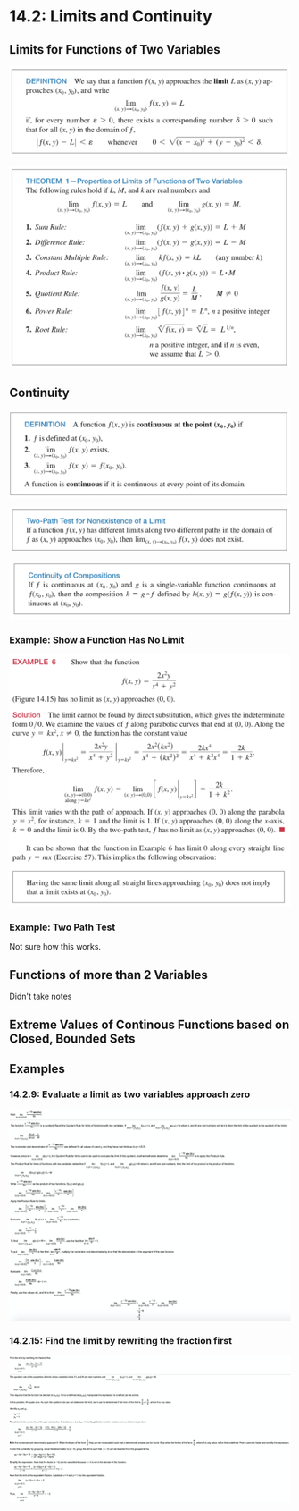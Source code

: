 # 14.2: Limits and Continuity

## Limits for Functions of Two Variables

![](../../../.gitbook/assets/image%20%28349%29.png)

![](../../../.gitbook/assets/image%20%28351%29.png)

## Continuity

![](../../../.gitbook/assets/image%20%28355%29.png)

![](../../../.gitbook/assets/image%20%28354%29.png)

![](../../../.gitbook/assets/image%20%28348%29.png)

### Example: Show a Function Has No Limit

![](../../../.gitbook/assets/image%20%28352%29.png)

### Example: Two Path Test

Not sure how this works.

## Functions of more than 2 Variables

Didn't take notes

## Extreme Values of Continous Functions based on Closed, Bounded Sets



## Examples

### 14.2.9: Evaluate a limit as two variables approach zero

![](../../../.gitbook/assets/image%20%28254%29.png)

### 14.2.15: Find the limit by rewriting the fraction first

![](../../../.gitbook/assets/image%20%28320%29.png)













